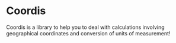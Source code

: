 # Coordis

Coordis is a library to help you to deal with calculations involving geographical coordinates and conversion of units of measurement!
